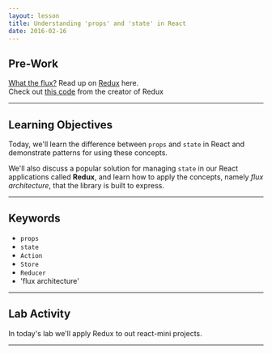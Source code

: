 ```yaml
---
layout: lesson
title: Understanding 'props' and 'state' in React
date: 2016-02-16
---
```


## Pre-Work

[What the flux?](https://www.udemy.com/learn-facebook-flux-architecture-for-web-applications/)
Read up on [Redux](http://www.youhavetolearncomputers.com/blog/2015/9/15/a-conceptual-overview-of-redux-or-how-i-fell-in-love-with-a-javascript-state-container) here. <br>
Check out [this code](https://twitter.com/dan_abramov/status/622878422059089920) from the creator of Redux

---
## Learning Objectives

Today, we'll learn the difference between `props` and `state` in React and demonstrate patterns for using these concepts.

We'll also discuss a popular solution for managing `state` in our React applications called **Redux**, and learn how to apply the concepts, namely *flux architecture*, that the library is built to express.

---

## Keywords

- `props`
- `state`
- `Action`
- `Store`
- `Reducer`
- 'flux architecture'

---

## Lab Activity

In today's lab we'll apply Redux to out react-mini projects.


---
